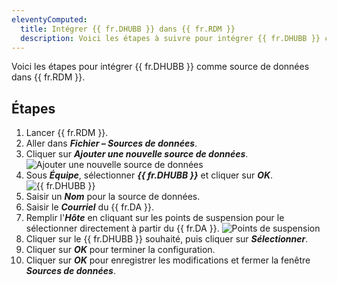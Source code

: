 ```yaml
---
eleventyComputed:
  title: Intégrer {{ fr.DHUBB }} dans {{ fr.RDM }}
  description: Voici les étapes à suivre pour intégrer {{ fr.DHUBB }} comme source de données dans {{ fr.RDM }}
---
```

Voici les étapes pour intégrer {{ fr.DHUBB }} comme source de données dans {{ fr.RDM }}.
## Étapes
1. Lancer {{ fr.RDM }}.
1. Aller dans ***Fichier – Sources de données***.
1. Cliquer sur ***Ajouter une nouvelle source de données***.
![Ajouter une nouvelle source de données](https://cdnweb.devolutions.net/docs/fr/kb/KB0001.png)
1. Sous ***Équipe***, sélectionner ***{{ fr.DHUBB }}*** et cliquer sur ***OK***.
![{{ fr.DHUBB }}](https://cdnweb.devolutions.net/docs/fr/kb/KB0002.png)
1. Saisir un ***Nom*** pour la source de données.
1. Saisir le ***Courriel*** du {{ fr.DA }}.
1. Remplir l'***Hôte*** en cliquant sur les points de suspension pour le sélectionner directement à partir du {{ fr.DA }}.
![Points de suspension](https://cdnweb.devolutions.net/docs/fr/kb/KB0003.png)
1. Cliquer sur le {{ fr.DHUBB }} souhaité, puis cliquer sur ***Sélectionner***.
1. Cliquer sur ***OK*** pour terminer la configuration.
1. Cliquer sur ***OK*** pour enregistrer les modifications et fermer la fenêtre ***Sources de données***.
